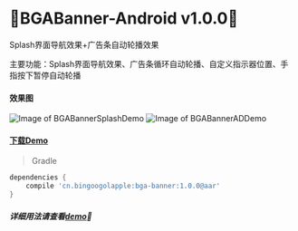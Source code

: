 :running:BGABanner-Android v1.0.0:running:
============
Splash界面导航效果+广告条自动轮播效果

主要功能：Splash界面导航效果、广告条循环自动轮播、自定义指示器位置、手指按下暂停自动轮播

#### 效果图
![Image of BGABannerSplashDemo](http://bingoshare.u.qiniudn.com/BGABannerSplashDemo.gif)
![Image of BGABannerADDemo](http://bingoshare.u.qiniudn.com/BGABannerADDemo.gif)

#### [下载Demo](http://bingoshare.u.qiniudn.com/BGABannerDemo.apk)

>Gradle

```groovy
dependencies {
    compile 'cn.bingoogolapple:bga-banner:1.0.0@aar'
}
```

##### 详细用法请查看[demo](https://github.com/bingoogolapple/BGABanner-Android/tree/master/demo):feet:
